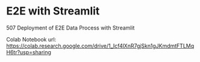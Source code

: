 # E2E with Streamlit
 507 Deployment of E2E Data Process with Streamlit 

Colab Notebook url: https://colab.research.google.com/drive/1_Icf4lXnR7gjSkn1gJKmdmtFTLMqH6tr?usp=sharing

